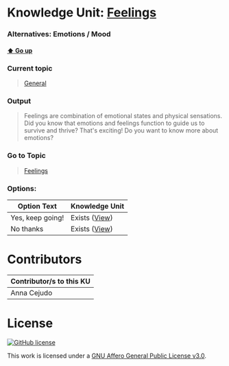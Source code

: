 # Knowledge Unit: [Feelings](../../knowledge_units/general/feelings.md)
### Alternatives:   Emotions   /  Mood 
#### [:arrow_up: Go up](../../topics/general.md)
### Current topic
> [General](../../topics/general.md)
### Output
> Feelings are combination of emotional states and physical sensations. Did you know that emotions and feelings function to guide us to survive and thrive? That&#039;s exciting! Do you want to know more about emotions?
### Go to Topic
> [Feelings](../../topics/feelings.md)

### Options: 

| Option Text | Knowledge Unit |
| - | - |  
| Yes, keep going!  |  Exists ([View](../../knowledge_units/feelings/yes-keep-going.md))  |  
| No thanks  |  Exists ([View](../../knowledge_units/feelings/no-thanks.md))  | 

# Contributors

| Contributor/s to this KU |
| - | 
| Anna Cejudo |

# License
[![GitHub license](https://img.shields.io/github/license/inbrainz/cerebro)](https://github.com/inbrainz/cerebro/blob/master/LICENSE)

This work is licensed under a [GNU Affero General Public License v3.0](https://www.gnu.org/licenses/agpl-3.0.txt).